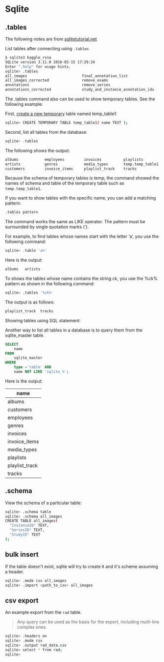 # Sqlite

## .tables

The following notes are from [sqlitetutorial.net](https://www.sqlitetutorial.net/sqlite-tutorial/sqlite-show-tables/)

List tables after connecting using ```.tables```
```bash
$ sqlite3 kaggle_rsna
SQLite version 3.11.0 2016-02-15 17:29:24
Enter ".help" for usage hints.
sqlite> .tables
all_images                         final_annotation_list            
all_images_corrected               remove_exams                     
annotations                        remove_series                    
annotations_corrected              study_and_instance_annotation_ids

```
The .tables command also can be used to show temporary tables. See the following example:

First, [create a new temporary](https://www.sqlitetutorial.net/sqlite-create-table/) table named temp_table1:

```bash
sqlite> CREATE TEMPORARY TABLE temp_table1( name TEXT );
```

Second, list all tables from the database:

```bash
sqlite> .tables
```

The following shows the output:

```bash
albums            employees         invoices          playlists
artists           genres            media_types       temp.temp_table1
customers         invoice_items     playlist_track    tracks
```

Because the schema of temporary tables is temp, the command showed the names of schema and table of the temporary table such as ```temp.temp_table1```.

If you want to show tables with the specific name, you can add a matching pattern:

```bash
.tables pattern
```

The command works the same as LIKE operator. The pattern must be surrounded by single quotation marks (').

For example, to find tables whose names start with the letter ‘a’, you use the following command:

```bash
sqlite> .table 'a%'
```

Here is the output:

```bash
albums   artists
```

To shows the tables whose name contains the string  ck, you use the %ck% pattern as shown in the following command:

```bash
sqlite> .tables '%ck%'
```

The output is as follows:

```bash
playlist_track  tracks
```

Showing tables using SQL statement:

Another way to list all tables in a database is to query them from the sqlite_master table.

```sql
SELECT 
    name
FROM 
    sqlite_master 
WHERE 
    type ='table' AND 
    name NOT LIKE 'sqlite_%';
```

Here is the output:

|name          |
|--------------|
|albums        |
|customers     |
|employees     |
|genres        |
|invoices      |
|invoice_items |
|media_types   |
|playlists     |
|playlist_track|
|tracks        |

## .schema

View the schema of a particular table:

```bash
sqlite> .schema table
sqlite> .schema all_images
CREATE TABLE all_images(
  "InstanceID" TEXT,
  "SeriesID" TEXT,
  "StudyID" TEXT
);

```

## bulk insert

If the table doesn't exist, sqlite will try to create it and it's scheme assuming a header.

```bash
sqlite> .mode csv all_images 
sqlite> .import <path_to_csv> all_images
```

## csv export

An example export from the ```rad``` table.

> Any query can be used as the basis for the export, including multi-line complex ones.

```bash
sqlite> .headers on
sqlite> .mode csv
sqlite> .output rad_data.csv
sqlite> select * from rad;
sqlite> 

```